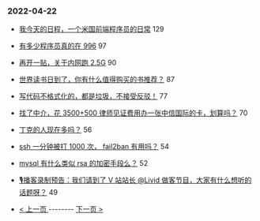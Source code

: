 ### 2022-04-22 
- [我今天的日程，一个米国前端程序员的日常](https://www.v2ex.com/t/848483) 129
- [有多少程序员真的在 996](https://www.v2ex.com/t/848561) 97
- [再开一贴，关于内网跑 2.5G](https://www.v2ex.com/t/848523) 90
- [世界读书日到了，你有什么值得购买的书推荐？](https://www.v2ex.com/t/848500) 87
- [写代码不格式化的，都是垃圾，不接受反驳！](https://www.v2ex.com/t/848431) 77
- [找了中介，花 3500+500 律师见证费用办一张中信国际的卡，划算吗？](https://www.v2ex.com/t/848526) 70
- [丁克的人现在多吗？](https://www.v2ex.com/t/848607) 56
- [ssh 一分钟被打 1000 次， fail2ban 有用吗？](https://www.v2ex.com/t/848484) 54
- [mysql 有什么类似 rsa 的加密手段么？](https://www.v2ex.com/t/848472) 52
- [🎙播客录制预告：我们请到了 V 站站长 @Livid 做客节目，大家有什么想听的话题呀？](https://www.v2ex.com/t/848540) 49 

- [ < 上一页 ](https://github.com/able8/v2ex-hot-record/blob/master/2022-04-21.md) -------- [ 下一页 > ](https://github.com/able8/v2ex-hot-record/blob/master/2022-04-23.md)